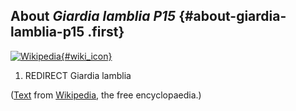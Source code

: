 About *Giardia lamblia P15* {#about-giardia-lamblia-p15 .first}
---------------------------

[![Wikipedia](/img/wikipedia_logo_v2_en.png){#wiki_icon}](http://en.wikipedia.org/wiki/Giardia_intestinalis)

1.  REDIRECT Giardia lamblia

([Text](http://en.wikipedia.org/wiki/Giardia_intestinalis) from
[Wikipedia](http://en.wikipedia.org/), the free encyclopaedia.)
